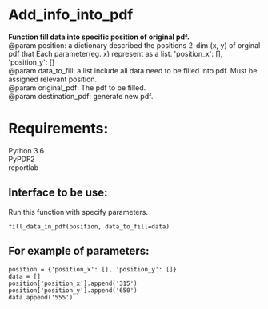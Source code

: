 # Add_info_into_pdf

**Function fill data into specific position of original pdf.**   
@param position: a dictionary described the positions  2-dim (x, y) of orginal pdf that Each parameter(eg. x)  represent as a list.
          'position_x': [], 'position_y': []   
@param data_to_fill: a list include all data need to be filled into pdf. Must be assigned relevant position.  
@param original_pdf: The pdf to be filled.  
@param destination_pdf: generate new pdf.  

# Requirements:
Python 3.6  
PyPDF2  
reportlab

## Interface to be use:     

Run this function with specify parameters.      
```
fill_data_in_pdf(position, data_to_fill=data)
```
## For example of parameters:  
    position = {'position_x': [], 'position_y': []}
    data = []    
    position['position_x'].append('315')   
    position['position_y'].append('650')   
    data.append('555')  
    
